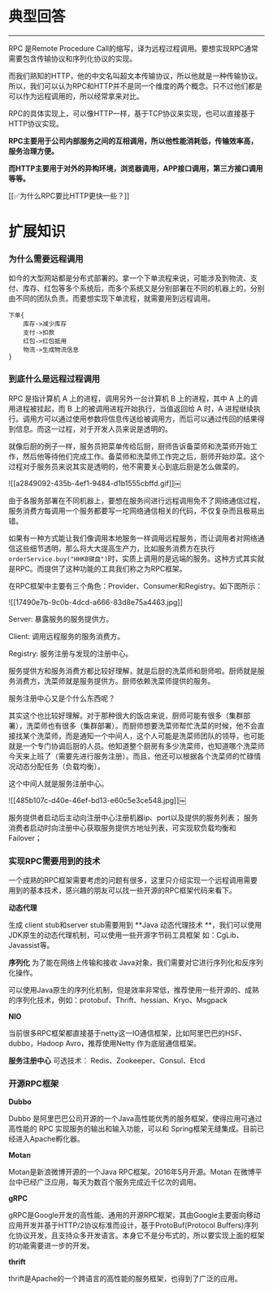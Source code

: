 # 典型回答
****

RPC 是Remote Procedure Call的缩写，译为远程过程调用。要想实现RPC通常需要包含传输协议和序列化协议的实现。



而我们熟知的HTTP，他的中文名叫超文本传输协议，所以他就是一种传输协议。所以，我们可以认为RPC和HTTP并不是同一个维度的两个概念。只不过他们都是可以作为远程调用的，所以经常拿来对比。



RPC的具体实现上，可以像HTTP一样，基于TCP协议来实现，也可以直接基于HTTP协议实现。



**RPC主要用于公司内部服务之间的互相调用，所以他性能消耗低，传输效率高，服务治理方便。**

**而HTTP主要用于对外的异构环境，浏览器调用，APP接口调用，第三方接口调用等等。**



[[✅为什么RPC要比HTTP更快一些？]]



# 扩展知识
### 为什么需要远程调用


如今的大型网站都是分布式部署的。拿一个下单流程来说，可能涉及到物流、支付、库存、红包等多个系统后，而多个系统又是分别部署在不同的机器上的，分别由不同的团队负责。而要想实现下单流程，就需要用到远程调用。



```plain
下单{
    库存->减少库存
    支付->扣款
    红包->红包抵用
    物流->生成物流信息
}
```



### 到底什么是远程过程调用


RPC 是指计算机 A 上的进程，调用另外一台计算机 B 上的进程，其中 A 上的调用进程被挂起，而 B 上的被调用进程开始执行，当值返回给 A 时，A 进程继续执行。调用方可以通过使用参数将信息传送给被调用方，而后可以通过传回的结果得到信息。而这一过程，对于开发人员来说是透明的。



就像后厨的例子一样，服务员把菜单传给后厨，厨师告诉备菜师和洗菜师开始工作，然后他等待他们完成工作。备菜师和洗菜师工作完之后，厨师开始炒菜。这个过程对于服务员来说其实是透明的，他不需要关心到底后厨是怎么做菜的。



![[a2849092-435b-4ef1-9484-d1b1555cbffd.gif]]￼



由于各服务部署在不同机器上，要想在服务间进行远程调用免不了网络通信过程，服务消费方每调用一个服务都要写一坨网络通信相关的代码，不仅复杂而且极易出错。



如果有一种方式能让我们像调用本地服务一样调用远程服务，而让调用者对网络通信这些细节透明，那么将大大提高生产力，比如服务消费方在执行`orderService.buy("HHKB键盘")`时，实质上调用的是远端的服务。这种方式其实就是RPC。而提供了这种功能的工具我们称之为RPC框架。



在RPC框架中主要有三个角色：Provider、Consumer和Registry。如下图所示：



![[17490e7b-9c0b-4dcd-a666-83d8e75a4463.jpg]]



Server: 暴露服务的服务提供方。 

Client: 调用远程服务的服务消费方。 

Registry: 服务注册与发现的注册中心。



服务提供方和服务消费方都比较好理解，就是后厨的洗菜师和厨师啦。厨师就是服务消费方，洗菜师就是服务提供方。厨师依赖洗菜师提供的服务。



服务注册中心又是个什么东西呢？



其实这个也比较好理解。对于那种很大的饭店来说，厨师可能有很多（集群部署），洗菜师也有很多（集群部署）。而厨师想要洗菜师帮忙洗菜的时候，他不会直接找某个洗菜师，而是通知一个中间人，这个人可能是洗菜师团队的领导，也可能就是一个专门协调后厨的人员。他知道整个厨房有多少洗菜师，也知道哪个洗菜师今天来上班了（需要先进行服务注册）。而且，他还可以根据各个洗菜师的忙碌情况动态分配任务（负载均衡）。



这个中间人就是服务注册中心。



![[485b107c-d40e-46ef-bd13-e60c5e3ce548.jpg]]￼



服务提供者启动后主动向注册中心注册机器ip、port以及提供的服务列表； 服务消费者启动时向注册中心获取服务提供方地址列表，可实现软负载均衡和Failover；



### 实现RPC需要用到的技术


一个成熟的RPC框架需要考虑的问题有很多，这里只介绍实现一个远程调用需要用到的基本技术，感兴趣的朋友可以找一些开源的RPC框架代码来看下。



**动态代理**



生成 client stub和server stub需要用到 **Java 动态代理技术 **，我们可以使用JDK原生的动态代理机制，可以使用一些开源字节码工具框架 如：CgLib、Javassist等。



**序列化** 为了能在网络上传输和接收 Java对象，我们需要对它进行序列化和反序列化操作。



可以使用Java原生的序列化机制，但是效率非常低，推荐使用一些开源的、成熟的序列化技术，例如：protobuf、Thrift、hessian、Kryo、Msgpack



**NIO**



当前很多RPC框架都直接基于netty这一IO通信框架，比如阿里巴巴的HSF、dubbo，Hadoop Avro，推荐使用Netty 作为底层通信框架。



**服务注册中心** 可选技术： Redis、Zookeeper、Consul、Etcd



### 开源RPC框架


**Dubbo**



Dubbo 是阿里巴巴公司开源的一个Java高性能优秀的服务框架，使得应用可通过高性能的 RPC 实现服务的输出和输入功能，可以和 Spring框架无缝集成。目前已经进入Apache孵化器。



**Motan**



Motan是新浪微博开源的一个Java RPC框架。2016年5月开源。Motan 在微博平台中已经广泛应用，每天为数百个服务完成近千亿次的调用。



**gRPC**



gRPC是Google开发的高性能、通用的开源RPC框架，其由Google主要面向移动应用开发并基于HTTP/2协议标准而设计，基于ProtoBuf(Protocol Buffers)序列化协议开发，且支持众多开发语言。本身它不是分布式的，所以要实现上面的框架的功能需要进一步的开发。



**thrift**



thrift是Apache的一个跨语言的高性能的服务框架，也得到了广泛的应用。



